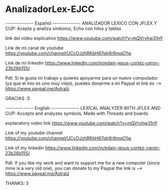 # AnalizadorLex-EJCC

-------------- Español --------------
ANALIZADOR LEXICO CON JFLEX Y CUP: 
Acepta y analiza simbolos, 
Echo con hilos y tablas

link del video explicativo
https://www.youtube.com/watch?v=mQVrvhw31nY

Link de mi canal de youtube
https://youtube.com/channel/UCcOJzhRKbH87qIr6r6mqO1w

Link de mi linkedin
https://www.linkedin.com/in/edain-jesus-cortez-ceron-23b26b155/

Pdt: Si te gusta mi trabajo y quieres apoyarme 
para un nuevo computador (ya que el mio es uno muy viejo),
puedes donarme a mi Paypal el link es --> https://www.paypal.me/Astralz

GRACIAS :3 

-------------- English --------------
LEXICAL ANALYZER WITH JFLEX AND CUP:
Accepts and analyzes symbols,
Made with Threads and boards

explanatory video link
https://www.youtube.com/watch?v=mQVrvhw31nY

Link of my youtube channel
https://youtube.com/channel/UCcOJzhRKbH87qIr6r6mqO1w

Link of my linkedin
https://www.linkedin.com/in/edain-jesus-cortez-ceron-23b26b155/

Pdt: If you like my work and want to support me
for a new computer (since mine is a very old one),
you can donate to my Paypal the link is --> https://www.paypal.me/Astralz

THANKS: 3
